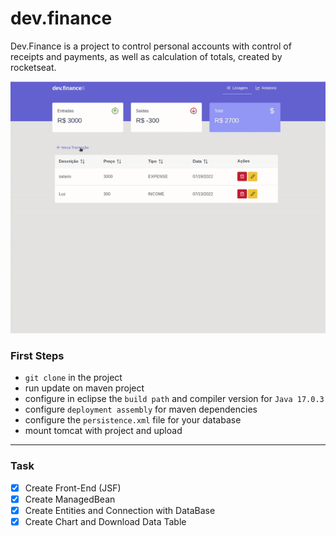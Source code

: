# dev.finance
Dev.Finance is a project to control personal accounts with control of receipts and payments, as well as calculation of totals, created by rocketseat.

<img src="./git/display.gif" width="800">

### First Steps
- `git clone` in the project
- run update on maven project
- configure in eclipse the `build path` and compiler version for `Java 17.0.3`
- configure `deployment assembly` for maven dependencies
- configure the `persistence.xml` file for your database
- mount tomcat with project and upload

---

### Task
- [x] Create Front-End (JSF)
- [x] Create ManagedBean
- [x] Create Entities and Connection with DataBase
- [x] Create Chart and Download Data Table
